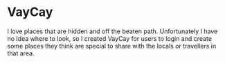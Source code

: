 # VayCay

I love places that are hidden and off the beaten path.
Unfortunately I have no Idea where to look, so I created VayCay for users to login and create some places they think are special to share with the locals or travellers in that area.

